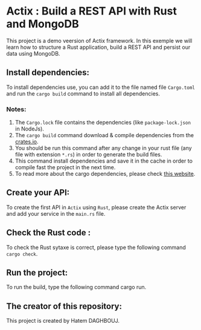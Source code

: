 # Actix : Build a REST API with Rust and MongoDB

This project is a demo veersion of Actix framework. In this exemple we will learn how to structure a Rust application, build a REST API and persist our data using MongoDB. 

## Install dependencies:
To install dependencies use, you can add it to the file named file `Cargo.toml` and run the `cargo build` command to install all dependencies.


### Notes:
1. The `Cargo.lock` file contains the dependencies (like `package-lock.json` in NodeJs).
2. The `cargo build` command download & compile dependencies from the [crates.io](https://crates.io/).
3. You should be run this command after any change in your rust file (any file with extension `*.rs`) in order to generate the build files.
4. This command install dependencies and save it in the cache in order to compile fast the project in the next time.
5. To read more about the cargo dependencies, please check [this website](https://doc.rust-lang.org/rust-by-example/cargo/deps.html).

## Create your API: 
To create the first API in `Actix` using `Rust`, please create the Actix server and add your service in the `main.rs` file.

## Check the Rust code :
To check the Rust sytaxe is correct, please type the following command `cargo check`.

## Run the project:
To run the build, type the following command cargo run.


## The creator of this repository:
This project is created by Hatem DAGHBOUJ.

